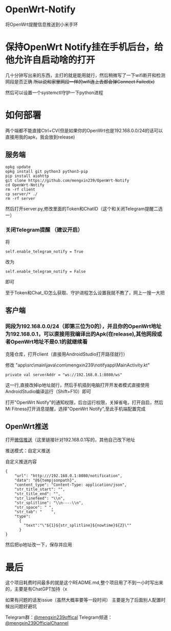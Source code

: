 # OpenWrt-Notify
将OpenWrt提醒信息推送到小米手环
# 保持OpenWrt Notify挂在手机后台，给他允许自启动啥的打开

几十分钟写出来的东西，主打的就是能用就行，然后稍微写了一下wifi断开和检测网段是否正确 ~~所以说和家里网段一样的wifi连上去都会弹Connect Failed(x)~~

然后可以设置一个systemctl守护一下python进程

# 如何部署

两个端都不能直接Ctrl+CV(但是如果你的OpenWrt也是192.168.0.0/24的话可以直接用我的apk，我会放到release)

## 服务端

```
opkg update
opkg install git python3 python3-pip
pip install aiohttp
git clone https://github.com/mengxin239/OpenWrt-Notify
cd OpenWrt-Notify
rm -rf client
cp server/* ./
rm -rf server
```

然后打开server.py,修改里面的Token和ChatID（这个和关闭Telegram提醒二选一）

### 关闭Telegram提醒 （建议开启）
将
```
self.enable_telegram_notify = True
```
改为
```
self.enable_telegram_notify = False
```
即可

至于Token和Chat_ID怎么获取、守护进程怎么设置我就不教了，网上一搜一大把

## 客户端

### 网段为192.168.0.0/24（即第三位为0的），并且你的OpenWrt地址为192.168.0.1，可以直接用我编译出的Apk(在release),其他网段或者OpenWrt地址不是0.1的就继续看

克隆仓库，打开client（直接用AndroidStudio打开路径就行）

修改 "app\src\main\java\com\mengxin239\notifyapp\MainActivity.kt"
```
private val serverAddr = "ws://192.168.0.1:8080/ws"
```
这一行,直接改掉ip地址就行，然后手机插到电脑打开开发者模式直接使用AndroidStudio编译运行（Shift+F10）即可

打开"OpenWrt Notify"的通知权限，后台运行权限，关掉省电，打开自启，然后Mi Fitness打开消息提醒，选择"OpenWrt Notify",至此手机端配置完成

## OpenWrt推送

打开[微信推送](http://192.168.0.1/cgi-bin/luci/admin/services/wechatpush)（这里链接针对192.168.0.1写的，其他自己改下地址

推送模式：自定义推送

自定义推送内容
```
{	
	"url": "http:///192.168.0.1:8080/notification", 
	"data": "@${tempjsonpath}",
	"content_type": "Content-Type: application/json",
	"str_title_start": "",
	"str_title_end": "",
	"str_linefeed": "\\n",
	"str_splitline": "\\n----\\n",
	"str_space": " ",
	"str_tab": "    ",
	"type":
	  {
		"text":"\"${1}${str_splitline}${nowtime}${2}\""
	  }
}
```
然后把ip地址改一下，保存并应用

# 最后

这个项目耗费时间最多的就是这个README.md,整个项目用了不到一小时写出来的，主要是有ChatGPT加持（x

如果有问题的话发issue（虽然大概率要等一段时间） 主要是为了后面别人配置时候出问题好避坑


Telegram群：[@mengxin239offical](https://t.me/mengxin239offical)
Telegram频道：[@mengxin239OfficialChannel](https://t.me/mengxin239OfficialChannel)
